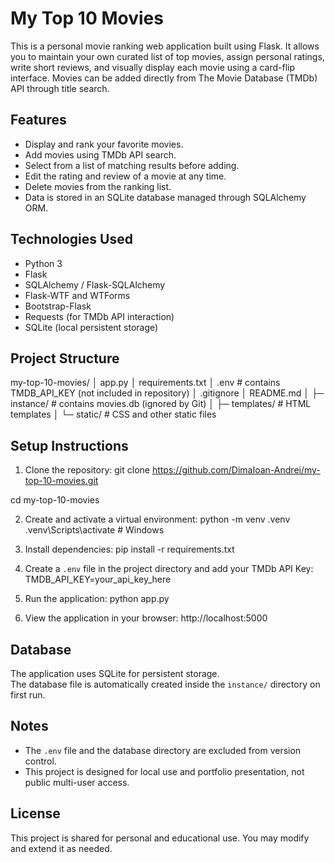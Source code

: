# My Top 10 Movies

This is a personal movie ranking web application built using Flask. It allows you to maintain your own curated list of top movies, assign personal ratings, write short reviews, and visually display each movie using a card-flip interface. Movies can be added directly from The Movie Database (TMDb) API through title search.

## Features

- Display and rank your favorite movies.
- Add movies using TMDb API search.
- Select from a list of matching results before adding.
- Edit the rating and review of a movie at any time.
- Delete movies from the ranking list.
- Data is stored in an SQLite database managed through SQLAlchemy ORM.

## Technologies Used

- Python 3
- Flask
- SQLAlchemy / Flask-SQLAlchemy
- Flask-WTF and WTForms
- Bootstrap-Flask
- Requests (for TMDb API interaction)
- SQLite (local persistent storage)

## Project Structure

my-top-10-movies/
│ app.py
│ requirements.txt
│ .env # contains TMDB_API_KEY (not included in repository)
│ .gitignore
│ README.md
│
├─ instance/ # contains movies.db (ignored by Git)
│
├─ templates/ # HTML templates
│
└─ static/ # CSS and other static files

## Setup Instructions

1. Clone the repository:
git clone https://github.com/DimaIoan-Andrei/my-top-10-movies.git

cd my-top-10-movies

2. Create and activate a virtual environment:
python -m venv .venv
.venv\Scripts\activate # Windows

3. Install dependencies:
pip install -r requirements.txt

4. Create a `.env` file in the project directory and add your TMDb API Key:
TMDB_API_KEY=your_api_key_here

5. Run the application:
python app.py

6. View the application in your browser:
http://localhost:5000

## Database

The application uses SQLite for persistent storage.  
The database file is automatically created inside the `instance/` directory on first run.

## Notes

- The `.env` file and the database directory are excluded from version control.
- This project is designed for local use and portfolio presentation, not public multi-user access.

## License

This project is shared for personal and educational use. You may modify and extend it as needed.
